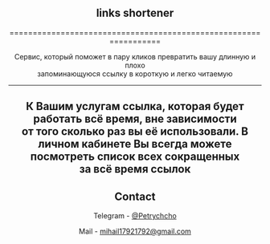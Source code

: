 
<div align="center">
<h2 align="center">links shortener</h2>




  <p align="center">

=================================================================


Сервис, который поможет в пару кликов превратить вашу длинную и плохо  
запоминающуюся ссылку в короткую и легко читаемую

---
  
К Вашим услугам ссылка, которая будет работать всё время, вне зависимости  
от того сколько раз вы её использовали. 
В личном кабинете Вы всегда можете посмотреть список всех сокращенных  
за всё время ссылок
---

<!-- CONTACT -->
## Contact

Telegram - [@Petrychcho](https://t.me/Petrychcho)

Mail - mihail17921792@gmail.com

  </p>
</div>





